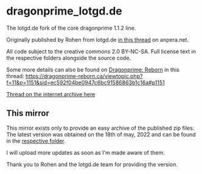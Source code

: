 # dragonprime_lotgd.de
The lotgd.de fork of the core dragonprime 1.1.2 line.

Originally published by Rohen from lotgd.de [in this thread](http://anpera.homeip.net/phpbb3/viewtopic.php?f=25&t=5608) on anpera.net.

All code subject to the creative commons 2.0 BY-NC-SA. Full license text in the respective folders alongside the source code.

Some more details can also be found on [Dragonprime: Reborn](https://dragonprime-reborn.ca) in this thread: 
https://dragonprime-reborn.ca/viewtopic.php?f=11&p=1151&sid=ec592f04be0947c6bc91586863b1c16a#p1151 

[Thread on the internet archive here](https://web.archive.org/web/20220802130557/https://dragonprime-reborn.ca/viewtopic.php?f=11&p=1151&sid=ec592f04be0947c6bc91586863b1c16a)

## This mirror

This mirror exists only to provide an easy archive of the published zip files. The latest version was obtained on the 18th of may, 2022 and can be found in the  [respective folder](./2022-05-18/).

I will upload more updates as soon as I'm made aware of them.

Thank you to Rohen and the lotgd.de team for providing the version.